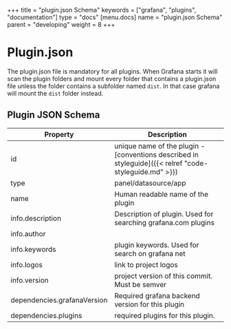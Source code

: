 +++
title = "plugin.json Schema"
keywords = ["grafana", "plugins", "documentation"]
type = "docs"
[menu.docs]
name = "plugin.json Schema"
parent = "developing"
weight = 8
+++

# Plugin.json

The plugin.json file is mandatory for all plugins. When Grafana starts it will scan the plugin folders and mount every folder that contains a plugin.json file unless the folder contains a subfolder named `dist`. In that case grafana will mount the `dist` folder instead.

## Plugin JSON Schema

| Property | Description |
| ------------- |-------------|
| id | unique name of the plugin - [conventions described in styleguide]({{< relref "code-styleguide.md" >}}) |
| type | panel/datasource/app |
| name | Human readable name of the plugin |
| info.description | Description of plugin. Used for searching grafana.com plugins |
| info.author | |
| info.keywords | plugin keywords. Used for search on grafana net|
| info.logos | link to project logos |
| info.version | project version of this commit. Must be semver |
| dependencies.grafanaVersion | Required grafana backend version for this plugin |
| dependencies.plugins | required plugins for this plugin. |
